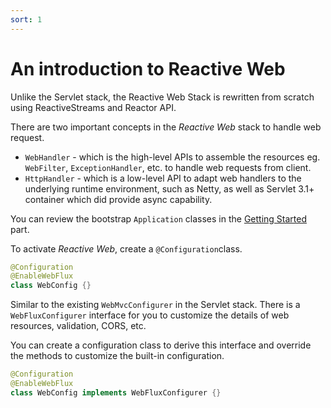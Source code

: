 ```yaml
---
sort: 1
---
```


# An introduction to Reactive Web

Unlike the Servlet stack, the Reactive Web Stack is rewritten from scratch using ReactiveStreams and Reactor API.

There are two important concepts in the *Reactive Web*  stack to handle web request.

* `WebHandler` - which is the high-level APIs to assemble the  resources eg. `WebFilter`, `ExceptionHandler`, etc. to handle web requests from client.
* `HttpHandler` - which is a low-level API to adapt web handlers to the underlying runtime environment, such as Netty, as well as Servlet 3.1+ container which did provide async capability.

You can review the bootstrap `Application` classes in the [Getting Started](../start) part.

To activate *Reactive Web*, create a `@Configuration`class.

```java
@Configuration
@EnableWebFlux
class WebConfig {}
```
Similar to the existing `WebMvcConfigurer` in the Servlet stack.  There is a `WebFluxConfigurer` interface for you  to customize the details of web resources, validation,  CORS,  etc.

You can create a configuration class to derive this interface and override the methods to customize the built-in configuration.

```java
@Configuration
@EnableWebFlux
class WebConfig implements WebFluxConfigurer {}
````